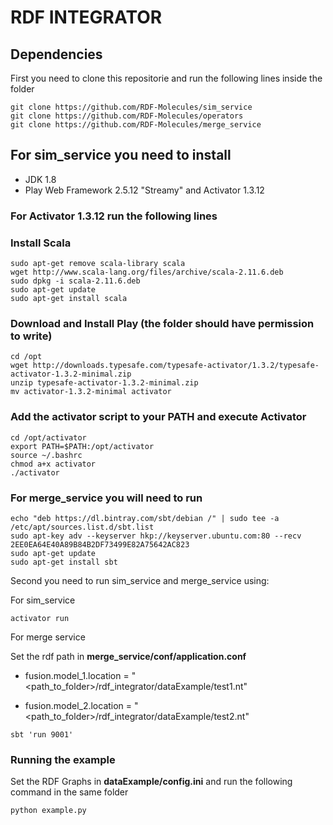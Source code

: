 # RDF INTEGRATOR

## Dependencies

First you need to clone this repositorie and run the following lines inside the folder

```
git clone https://github.com/RDF-Molecules/sim_service
git clone https://github.com/RDF-Molecules/operators
git clone https://github.com/RDF-Molecules/merge_service
```

## For sim_service you need to install

* JDK 1.8
* Play Web Framework 2.5.12 "Streamy" and Activator 1.3.12

### For Activator 1.3.12 run the following lines

### Install Scala
```
sudo apt-get remove scala-library scala
wget http://www.scala-lang.org/files/archive/scala-2.11.6.deb
sudo dpkg -i scala-2.11.6.deb
sudo apt-get update
sudo apt-get install scala
```

### Download and Install Play (the folder should have permission to write)

```
cd /opt
wget http://downloads.typesafe.com/typesafe-activator/1.3.2/typesafe-activator-1.3.2-minimal.zip
unzip typesafe-activator-1.3.2-minimal.zip
mv activator-1.3.2-minimal activator
```

### Add the activator script to your PATH and execute Activator

```
cd /opt/activator
export PATH=$PATH:/opt/activator
source ~/.bashrc
chmod a+x activator
./activator
```

### For merge_service you will need to run
```
echo "deb https://dl.bintray.com/sbt/debian /" | sudo tee -a /etc/apt/sources.list.d/sbt.list
sudo apt-key adv --keyserver hkp://keyserver.ubuntu.com:80 --recv 2EE0EA64E40A89B84B2DF73499E82A75642AC823
sudo apt-get update
sudo apt-get install sbt 
```

Second you need to run sim_service and merge_service using:

For sim_service
```
activator run
```

For merge service

Set the rdf path in **merge_service/conf/application.conf**

* fusion.model_1.location = "<path_to_folder>/rdf_integrator/dataExample/test1.nt"

* fusion.model_2.location = "<path_to_folder>/rdf_integrator/dataExample/test2.nt"

```
sbt 'run 9001'
```

### Running the example

Set the RDF Graphs in **dataExample/config.ini** and run the following command in the same folder

```
python example.py
```
